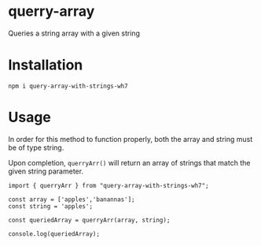 # querry-array

Queries a string array with a given string

# Installation

```
npm i query-array-with-strings-wh7
```

# Usage

In order for this method to function properly, both the array and string must be of type string.

Upon completion, `querryArr()` will return an array of strings that match the given string parameter.

```
import { querryArr } from "query-array-with-strings-wh7";

const array = ['apples','banannas'];
const string = 'apples';

const queriedArray = querryArr(array, string);

console.log(queriedArray);
```
